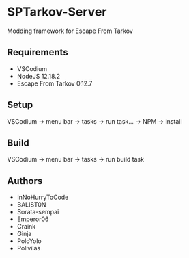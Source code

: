 # SPTarkov-Server

Modding framework for Escape From Tarkov

## Requirements

- VSCodium
- NodeJS 12.18.2
- Escape From Tarkov 0.12.7

## Setup

VSCodium -> menu bar -> tasks -> run task... -> NPM -> install

## Build

VSCodium -> menu bar -> tasks -> run build task

## Authors

- InNoHurryToCode
- BALIST0N
- Sorata-sempai
- Emperor06
- Craink
- Ginja
- PoloYolo
- Polivilas
